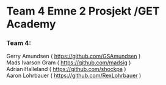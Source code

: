 # Team 4 Emne 2 Prosjekt /GET Academy    
  

### Team 4:    
Gerry Amundsen ( https://github.com/GSAmundsen )  
Mads Ivarson Gram ( https://github.com/madsig )  
Adrian Halleland ( https://github.com/shockpa )  
Aaron Lohrbauer ( https://github.com/RexLohrbauer )  
